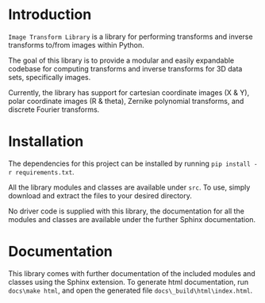 Introduction
============

``Image Transform Library`` is a library for performing transforms and inverse transforms to/from images within Python.

The goal of this library is to provide a modular and easily expandable codebase for computing transforms and inverse transforms for 3D data sets, specifically images.

Currently, the library has support for cartesian coordinate images (X & Y), polar coordinate images (R & theta), Zernike polynomial transforms, and discrete Fourier transforms.

Installation
============

The dependencies for this project can be installed by running ``pip install -r requirements.txt``.

All the library modules and classes are available under ``src``. To use, simply download and extract the files to your desired directory.

No driver code is supplied with this library, the documentation for all the modules and classes are available under the further Sphinx documentation.

Documentation
=============

This library comes with further documentation of the included modules and classes using the Sphinx extension. To generate html documentation, run ``docs\make html``, and open the generated file ``docs\_build\html\index.html``.

